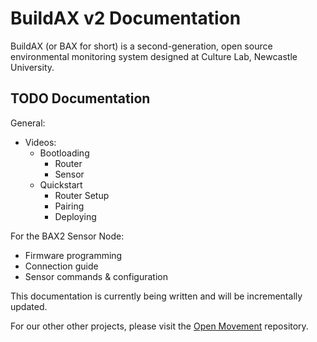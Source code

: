 
# BuildAX v2 Documentation

BuildAX (or BAX for short) is a second-generation, open source environmental monitoring system
designed at Culture Lab, Newcastle University.

## TODO Documentation

General:

 * Videos:
    - Bootloading 
        + Router
        + Sensor
    - Quickstart
        + Router Setup
        + Pairing
        + Deploying

For the BAX2 Sensor Node:

 * Firmware programming
 * Connection guide
 * Sensor commands & configuration

This documentation is currently being written and will be incrementally updated.  

For our other other projects, please visit the [Open Movement](https://code.google.com/p/openmovement/) repository.
